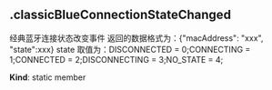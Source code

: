 <a name="module_miot/ClassicBluetooth..ClassicBluetoothEvent.classicBlueConnectionStateChanged"></a>

## .classicBlueConnectionStateChanged
经典蓝牙连接状态改变事件
返回的数据格式为：{"macAddress": "xxx", "state":xxx}
state 取值为：DISCONNECTED = 0;CONNECTING = 1;CONNECTED = 2;DISCONNECTING = 3;NO_STATE = 4;

**Kind**: static member  
